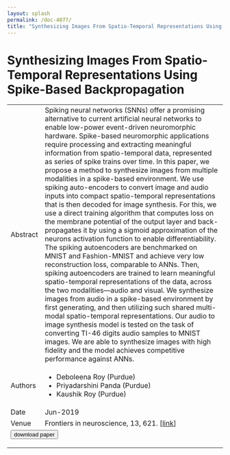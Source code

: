 ```yaml
---
layout: splash
permalink: /doc-4077/
title: "Synthesizing Images From Spatio-Temporal Representations Using Spike-Based Backpropagation"
---
```


# Synthesizing Images From Spatio-Temporal Representations Using Spike-Based Backpropagation

<table>
    <tbody>
    <tr>
        <td>Abstract</td>
        <td>Spiking neural networks (SNNs) offer a promising alternative to current artificial neural networks to enable low-power event-driven neuromorphic hardware. Spike-based neuromorphic applications require processing and extracting meaningful information from spatio-temporal data, represented as series of spike trains over time. In this paper, we propose a method to synthesize images from multiple modalities in a spike-based environment. We use spiking auto-encoders to convert image and audio inputs into compact spatio-temporal representations that is then decoded for image synthesis. For this, we use a direct training algorithm that computes loss on the membrane potential of the output layer and back-propagates it by using a sigmoid approximation of the neurons activation function to enable differentiability. The spiking autoencoders are benchmarked on MNIST and Fashion-MNIST and achieve very low reconstruction loss, comparable to ANNs. Then, spiking autoencoders are trained to learn meaningful spatio-temporal representations of the data, across the two modalities—audio and visual. We synthesize images from audio in a spike-based environment by first generating, and then utilizing such shared multi-modal spatio-temporal representations. Our audio to image synthesis model is tested on the task of converting TI-46 digits audio samples to MNIST images. We are able to synthesize images with high fidelity and the model achieves competitive performance against ANNs.</td>
    </tr>
    <tr>
        <td>Authors</td>
        <td>
            <ul>
                <li>Deboleena Roy (Purdue)</li>
                <li>Priyadarshini Panda (Purdue)</li>
                <li>Kaushik Roy (Purdue)</li>
            </ul>
        </td>
    </tr>
    <tr>
        <td>Date</td>
        <td>Jun-2019</td>
    </tr>
    <tr>
        <td>Venue</td>
        <td>Frontiers in neuroscience, 13, 621. [<a href="https://www.frontiersin.org/articles/10.3389/fnins.2019.00621/full">link</a>]</td>
    </tr>
        <tr>
            <td colspan="2">
                <form method="get" action="https://ibm.box.com/v/doc-4077-paper">
                    <button type="submit">download paper</button>
                </form>
            </td>
        </tr>
    </tbody>
</table>
